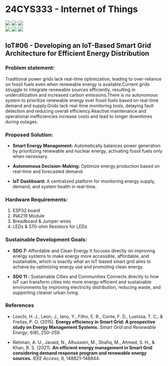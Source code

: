# 24CYS333 - Internet of Things
![](https://img.shields.io/badge/Batch-22CYS-lightgreen) ![](https://img.shields.io/badge/UG-blue) ![](https://img.shields.io/badge/Subject-IoT-blue)
<br/>
![](https://img.shields.io/badge/Lecture-2-orange) ![](https://img.shields.io/badge/Practical-3-orange) ![](https://img.shields.io/badge/Credits-3-orange) <br/>

## IoT#06 - Developing an IoT-Based Smart Grid Architecture for Efficient Energy Distribution

### Problem statement:

Traditional power grids lack real-time optimization, leading to over-reliance on fossil fuels even when renewable energy is available.Current grids struggle to integrate renewable sources efficiently, resulting in underutilization and increased carbon emissions.There is no autonomous system to prioritize renewable energy over fossil fuels based on real-time demand and supply.Grids lack real-time monitoring tools, delaying fault detection and reducing overall efficiency.Reactive maintenance and operational inefficiencies increase costs and lead to longer downtimes during outages.

### Proposed Solution:
- **Smart Energy Management:** Automatically balances power generation by prioritizing renewable and nuclear energy, activating fossil fuels only when necessary.

- **Autonomous Decision-Making:** Optimize energy production based on real-time and forecasted demand.

- **IoT Dashboard:** A centralized platform for monitoring energy supply, demand, and system health in real-time.

     
### Hardware Requirements:
1. ESP32 board
2. INA219 Module
3. Breadboard & Jumper wires
4. LEDs & 570-ohm Resistors for LEDs

### Sustainable Development Goals:

- **SDG 7:** Affordable and Clean Energy
It focuses directly on improving energy systems to make energy more accessible, affordable, and sustainable, which is exactly what an IoT-based smart grid aims to achieve by optimizing energy use and promoting clean energy.

- **SDG 11 :** Sustainable Cities and Communities
Connects directly to how IoT can transform cities into more energy-efficient and sustainable environments by improving electricity distribution, reducing waste, and supporting cleaner urban living.

### References  
- Loschi, H. J., Leon, J., Iano, Y., Filho, E. R., Conte, F. D., Lustosa, T. C., & Freitas, P. O. (2015). **Energy efficiency in Smart Grid: A prospective study on Energy Management Systems.** _Smart Grid and Renewable Energy_, 6(8), 250–259.


- Rehman, A. U., Javaid, N., Alhussein, M., Shafiq, M., Ahmed, S. H., & Khan, B. S. (2021). **An efficient energy management in Smart Grid considering demand response program and renewable energy sources.** _IEEE Access_, 9, 148821–148844.







